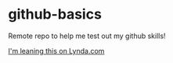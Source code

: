 # github-basics
Remote repo to help me test out my github skills!

[I'm leaning this on Lynda.com](http://www.lynda.com)
